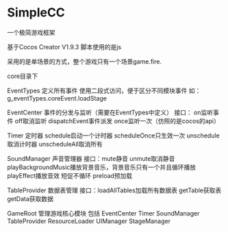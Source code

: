 # SimpleCC

一个极简游戏框架

基于Cocos Creator V1.9.3  脚本使用的是js 

采用的是单场景的方式，整个游戏只有一个场景game.fire.

core目录下

EventTypes	定义所有事件 
			使用二段式访问，便于区分不同模块事件 如：g_eventTypes.coreEvent.loadStage 
			
EventCenter 事件的分发与监听（需要在EventTypes中定义）
			接口： on监听事件 off取消监听 dispatchEvent事件派发 once监听一次（仿照的是cocos的api）
			
Timer		定时器
			schedule启动一个计时器 scheduleOnce只生效一次 unschedule取消计时器 unscheduleAll取消所有
			
SoundManager	声音管理器
			接口：mute静音 unmute取消静音 playBackgroundMusic播放背景音乐，背景音乐只有一个并且循环播放 playEffect播放音效  短促不循环 				preload预加载

TableProvider	数据表管理
			接口：loadAllTables加载所有数据表 getTable获取表 getData获取数据


GameRoot    管理游戏核心模块 包括 EventCenter Timer SoundManager TableProvider ResourceLoader UIManager StageManager
